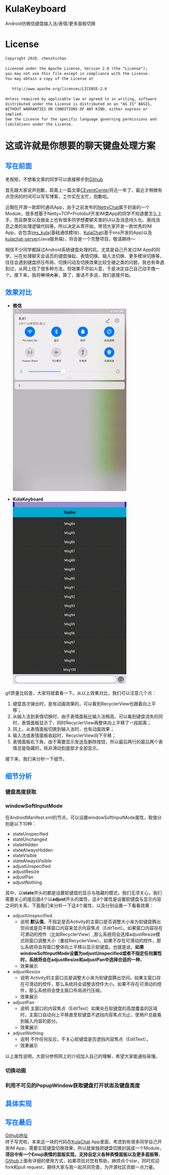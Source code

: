 # KulaKeyboard
Android仿微信键盘输入法/表情/更多面板切换

# License


    Copyright 2020, chenshichao

    Licensed under the Apache License, Version 2.0 (the "License");
    you may not use this file except in compliance with the License.
    You may obtain a copy of the License at

       http://www.apache.org/licenses/LICENSE-2.0

    Unless required by applicable law or agreed to in writing, software
    distributed under the License is distributed on an "AS IS" BASIS,
    WITHOUT WARRANTIES OR CONDITIONS OF ANY KIND, either express or implied.
    See the License for the specific language governing permissions and
    limitations under the License.
    

# **这或许就是你想要的聊天键盘处理方案**
## <font color=#0072ff>写在前面</font>
老规矩，不想看文章的同学可以直接移步到[Github](https://www.baidu.com)

首先跟大家说声抱歉，距离上一篇文章[CEventCenter](https://github.com/FreddyChen/CEventCenter)将近一年了，最近才稍微有点空闲的时间可以写写博客，工作实在太忙，抱歉哈。

近期在开源一款即时通讯App，由于之前发布的[NettyChat](https://github.com/FreddyChen/NettyChat)属于封装的一个Module，很多想基于Netty+TCP+Protobuf开发IM类App的同学不知道要怎么上手，而且群里以及掘金上也有很多同学想要聊天类的UI以及消息持久化、离线消息之类的处理逻辑代码等，所以决定从零开始，带领大家开发一款优秀的IM App，会包含[ims_kula](https:github.com/FreddyChen/ims_kula)(基础通信模块)、[KulaChat](https://github.com/FreddyChen/KulaChat)(基于ims开发的App)以及[kulachat-server](https://github.com/FreddyChen/kulachat-server)(Java服务端)，将会是一个完整项目，敬请期待～

相信不少同学都踩过Android系统键盘处理的坑，尤其是自己开发过IM App的同学，￼在处理聊天会话页的键盘弹起、表情切换、输入法切换、更多模块切换等，往往会遇到键盘挤压布局、切换闪动及切换效果比较生硬之类的问题，我也有幸遇到过，从网上找了很多种方法，但效果不尽如人意，于是决定自己自己动手撸一个。接下来，我将~~带领大家~~，算了，废话不多说，我们直接开始。  

## <font color=#0072ff>效果对比</font>

+ **微信**  
![微信键盘切换效果](https://raw.githubusercontent.com/FreddyChen/MarkdownImages/master/freddy/微信键盘切换效果.gif)  

+ **KulaKeyboard**  
![KulaKeyboard键盘切换效果](https://raw.githubusercontent.com/FreddyChen/MarkdownImages/master/freddy/KulaKeyboard键盘切换效果.gif)


gif质量比较差，大家将就着看一下。从以上效果对比，我们可以注意几个点：
1. 键盘首次弹出时，是有动画效果的，可以看到RecyclerView也跟着向上平移；
2. 从输入法到表情切换时，由于表情面板比输入法稍高，可以看到键盘消失的同时，表情面板显示了，同时RecyclerView再整体向上平移了一段距离；
3. 同上，从表情面板切换到输入法时，也有动画效果；
4. 输入法或表情面板收起时，RecyclerView向下平移；
5. 表情面板右下角，由于需要显示发送及删除按钮，所以最后两行的最后两个表情总是隐藏的，除非滑动到底部才全部显示。  

接下来，我们来分析一下细节。

## <font color=#0072ff>细节分析</font>
### 键盘高度获取
### windowSoftInputMode
在AndroidManifest.xml的<activity>节点，可以设置windowSoftInputMode属性，取值分别是以下10种：  

+ stateUnspecified
+ stateUnchanged
+ stateHidden
+ stateAlwaysHidden
+ stateVisible
+ stateAlwaysVisible
+ adjustUnspecified
+ adjustResize
+ adjustPan
+ adjustNothing

其中，以**state**开头的都是设置软键盘的显示与隐藏的模式，我们无须关心，我们需要关心的是后面4个以**adjust**开头的属性，这4个属性是设置软键盘与显示内容之间的关系，下面我们来分析一下这4个属性，以及分别设置一下看看效果：  

+ <font color=#666666>**adjustUnspecified**</font>
    - 说明
    **默认值**。不指定是否Activity的主窗口是否调整大小来为软键盘腾出空间或是否平移窗口内容来显示内容焦点（EditText）。如果窗口内容存在可滑动的控件（比如RecyclerView）,那么系统将会选择adjustResize模式将窗口调整大小（重绘RecyclerView）。如果不存在可滑动的控件，那么系统将会将窗口整体向上平移以显示软键盘。也就是说，**如果windowSoftInputMode设置为adjustUnspecified或者不指定任何属性时，系统将会在adjustResize和adjustPan中选择合适的一种**。
    - 效果展示
+ <font color=#666666>**adjustResize**</font>
    - 说明
    Activity的主窗口总是调整大小来为软键盘腾出空间。如果主窗口存在可滑动的控件，那么系统将会调整该控件大小。如果不存在可滑动的控件，那么系统将会使主窗口布局进行压缩。  
    - 效果展示
+ <font color=#666666>**adjustPan**</font>
    - 说明
    主窗口的内容焦点（EditText）如果处在软键盘的高度覆盖的区域时，主窗口自动向上平移直至软键盘不遮挡内容焦点为止，使用户总能看到输入内容的部分。
    - 效果展示
+ <font color=#666666>**adjustNothing**</font>
    - 说明
    不作任何反应，不关心软键盘是否遮挡内容焦点（EditText）。
    - 效果展示

以上属性说明，大部分参照网上的介绍加入自己的理解，希望大家能通俗易懂。

### 切换动画
### 利用不可见的PopupWindow获取键盘打开状态及键盘高度
## <font color=#0072ff>具体实现</font>
## <font color=#0072ff>写在最后</font>
[Github地址](https://www.baidu.com)  
终于写完啦，本来这一块的代码在[KulaChat](https://github.com/FreddyChen/KulaChat) App里面，考虑到有很多同学自己开发IM App，需要实现键盘切换效果，所以就单独把键盘切换封装成一个Module，**项目中有一个Emoji表情的面板实现，支持自定义各种表情面板以及更多面板等**，[Github]()上面有详细的使用方式，如果项目对您有帮助，麻烦点个star，同时欢迎fork和pull request，期待大家与我一起共同完善，为开源社区贡献一点力量。  
